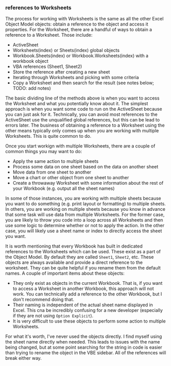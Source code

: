### references to Worksheets

The process for working with Worksheets is the same as all the other Excel Object Model objects: obtain a reference to the object and access it properties. For the Worksheet, there are a handful of ways to obtain a reference to a Worksheet. Those include:

- ActiveSheet
- Worksheets(index) or Sheets(index) global objects
- Workbook.Sheets(index) or Workbook.Worksheets(index) with a workbook object
- VBA references (Sheet1, Sheet2)
- Store the reference after creating a new sheet
- Iterating through Worksheets and picking with some criteria
- Copy a Worksheet and then search for the result (see notes below; TODO: add notes)

The basic dividing line of the methods above is when you want to access the Worksheet and what you potentially know about it. The simplest approach is when you want some code to run on the ActiveSheet because you can just ask for it. Technically, you can avoid most references to the ActiveSheet use the unqualified global references, but this can be lead to errors later. The business of obtaining a reference to a Worksheet using the other means typically only comes up when you are working with multiple Worksheets. This is quite common to do.

Once you start workign with multiple Worksheets, there are a couple of common things you may want to do:

- Apply the same action to multiple sheets
- Process some data on one sheet based on the data on another sheet
- Move data from one sheet to another
- Move a chart or other object from one sheet to another
- Create a throwaway Worksheet with some information about the rest of your Workbook (e.g. output all the sheet names)

In some of those instances, you are working with multiple sheets because you want to do something (e.g. print layout or formatting) to multiple sheets. In others, you are working on multiple sheets because you know in advance that some task will use data from multiple Worksheets. For the former case, you are likely to throw you code into a loop across all Worksheets and then use some logic to determine whether or not to apply the action. In the other case, you will likely use a sheet name or index to directly access the sheet you want.

It is worth mentioning that every Workbook has built in dedicated references to the Worksheets which can be used. These exist as a part of the Object Model. By default they are called `Sheet1`, `Sheet2`, etc. These objects are always available and provide a direct reference to the worksheet. They can be quite helpful if you rename them from the default names. A couple of important items about these objects:

- They only exist as objects in the current Workbook. That is, if you want to access a Worksheet in another Workbook, this approach will not work. You can technically add a reference to the other Workbook, but I don't recommend doing that.
- Their naming is independent of the actual sheet name displayed in Excel. This cna be incredibly confusing for a new developer (especially if they are not using `Option Explicit`).
- It is very difficult to use these objects to perform some action to multiple Worksheets.

For what it's worth, I've never used the objects directly. I find myself using the sheet name directly when needed. This leads to issues with the name being changed, but at some point searching for the string in code is easier than trying to rename the object in the VBE sidebar. All of the references will break either way.
